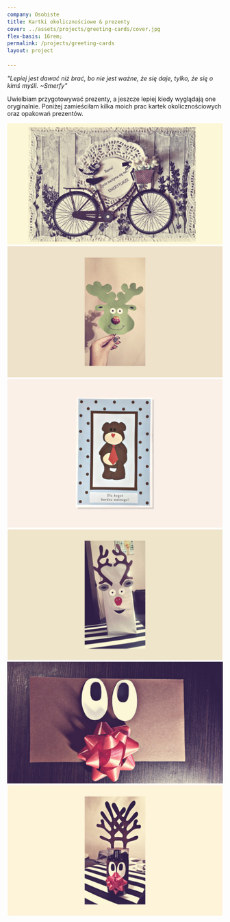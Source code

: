 ```yaml
---
company: Osobiste
title: Kartki okolicznościowe & prezenty
cover: ../assets/projects/greeting-cards/cover.jpg
flex-basis: 16rem;
permalink: /projects/greeting-cards
layout: project

---
```



<i>"Lepiej jest dawać niż brać, bo nie jest ważne, że się daje, tylko, że się o kimś myśli. ~Smerfy"</i>

Uwielbiam przygotowywać prezenty, a jeszcze lepiej kiedy wyglądają one oryginalnie. Poniżej zamieściłam kilka moich prac kartek okolicznościowych oraz opakowań prezentów.

<div class="project-image">
	<img src="../assets/projects/greeting-cards/1.jpg" />
</div>
<div class="project-image">
	<img src="../assets/projects/greeting-cards/2.jpg" />
</div>
<div class="project-image">
	<img src="../assets/projects/greeting-cards/3.jpg" />
</div>
<div class="project-image">
	<img src="../assets/projects/greeting-cards/4.jpg" />
</div>
<div class="project-image">
	<img src="../assets/projects/greeting-cards/5.jpg" />
</div>
<div class="project-image">
	<img src="../assets/projects/greeting-cards/6.jpg" />
</div>
